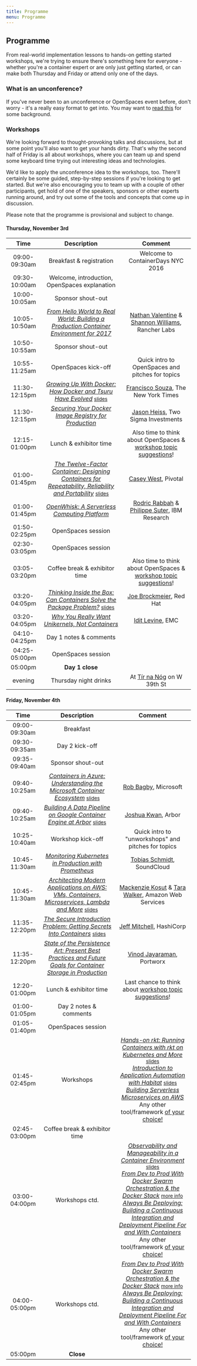 ```yaml
---
title: Programme
menu: Programme
---
```


## Programme

From real-world implementation lessons to hands-on getting started workshops, we're trying to ensure there's something here for everyone - whether you're a container expert or are only just getting started, or can make both Thursday and Friday or attend only one of the days.

### What is an unconference?

If you've never been to an unconference or OpenSpaces event before, don't worry - it's a really easy format to get into. You may want to [read this](http://en.wikipedia.org/wiki/Unconference) for some background.

### <a name="workshops"></a>Workshops

We're looking forward to thought-provoking talks and discussions, but at some point you'll also want to get your hands dirty. That's why the second half of Friday is all about workshops, where you can team up and spend some keyboard time trying out interesting ideas and technologies.

We'd like to apply the unconference idea to the workshops, too. There'll certainly be some guided, step-by-step sessions if you're looking to get started. But we're also encouraging you to team up with a couple of other participants, get hold of one of the speakers, sponsors or other experts running around, and try out some of the tools and concepts that come up in discussion.

Please note that the programme is provisional and subject to change.

#### Thursday, November 3rd

| Time    | Description          | Comment |
|:-----------:|:-------------:|:-----------:|
| 09:00-09:30am | Breakfast & registration | Welcome to ContainerDays NYC 2016 |
| 09:30-10:00am | Welcome, introduction, OpenSpaces explanation | |
| 10:00-10:05am | Sponsor shout-out | |
| 10:05-10:50am | _[From Hello World to Real World: Building a Production Container Environment for 2017](/2016-nyc-programme#realworld)_ | [Nathan Valentine](../#speakers) & [Shannon Williams](../#speakers), Rancher Labs |
| 10:50-10:55am | Sponsor shout-out | |
| 10:55-11:25am | OpenSpaces kick-off | Quick intro to OpenSpaces and pitches for topics |
| 11:30-12:15pm | _[Growing Up With Docker: How Docker and Tsuru Have Evolved](/2016-nyc-programme#tsuru)_ <span style="font-size: smaller">[slides](http://www.slideshare.net/franciscosouza/growing-up-with-docker-how-docker-and-tsuru-have-evolved)</span> | [Francisco Souza](../#speakers), The New York Times |
| 11:30-12:15pm | _[Securing Your Docker Image Registry for Production](/2016-nyc-programme#registry)_ | [Jason Heiss](../#speakers), Two Sigma Investments |
| 12:15-01:00pm | Lunch & exhibitor time | Also time to think about OpenSpaces & [workshop topic suggestions](../#workshops)! |
| 01:00-01:45pm | _[The Twelve-Factor Container: Designing Containers for Repeatability, Reliability and Portability](/2016-nyc-programme#12factors)_ <span style="font-size: smaller">[slides](https://speakerdeck.com/caseywest/abstractions-pittsburgh-the-twelve-factor-container-plus-bonus)</span> | [Casey West](../#speakers), Pivotal |
| 01:00-01:45pm | _[OpenWhisk: A Serverless Computing Platform](/2016-nyc-programme#openwhisk)_ | [Rodric Rabbah](../#speakers) & [Philippe Suter](../#speakers), IBM Research |
| 01:50-02:25pm | OpenSpaces session | |
| 02:30-03:05pm | OpenSpaces session | |
| 03:05-03:20pm | Coffee break & exhibitor time | Also time to think about OpenSpaces & [workshop topic suggestions](../#workshops)! |
| 03:20-04:05pm | _[Thinking Inside the Box: Can Containers Solve the Package Problem?](/2016-nyc-programme#package)_ <span style="font-size: smaller">[slides](http://www.slideshare.net/jzb/thinking-inside-the-box-shared)</span> | [Joe Brockmeier](../#speakers), Red Hat |
| 03:20-04:05pm | _[Why You Really Want Unikernels, Not Containers](/2016-nyc-programme#unik)_ | [Idit Levine](../#speakers), EMC |
| 04:10-04:25pm | Day 1 notes & comments | |
| 04:25-05:00pm | OpenSpaces session | |
| 05:00pm | **Day 1 close** | |
| evening | Thursday night drinks | At [T&iacute;r na N&oacute;g](https://www.google.com/maps/dir/Microsoft+Technology+Center,+11+Times+Square,+New+York,+NY+10036/Tir+na+Nog+Times+Square,+315+W+39th+St,+New+York,+NY+10018/@40.7560053,-73.9931183,17z/) on W 39th St |

#### Friday, November 4th

| Time    | Description          | Comment |
|:-----------:|:-------------:|:-----------:|
| 09:00-09:30am | Breakfast | |
| 09:30-09:35am | Day 2 kick-off | |
| 09:35-09:40am | Sponsor shout-out | |
| 09:40-10:25am | _[Containers in Azure: Understanding the Microsoft Container Ecosystem](/2016-nyc-programme#azure)_ <span style="font-size: smaller">[slides](https://www.slideshare.net/DynamicInfraDays/containerdays-nyc-2016-containers-in-azure-understanding-the-microsoft-container-ecosystem-rob-bagby)</span> | [Rob Bagby](../#speakers), Microsoft |
| 09:40-10:25am | _[Building A Data Pipeline on Google Container Engine at Arbor](/2016-nyc-programme#arbor)_ <span style="font-size: smaller">[slides](https://docs.google.com/presentation/d/1NXL8-KCuSRKJWIKi9IfJ6fJ0LitdGZNc4l0Ww1JfX_0/pub?start=false&loop=false&delayms=3000)</span> | [Joshua Kwan](../#speakers), Arbor |
| 10:25-10:40am | Workshop kick-off | Quick intro to "unworkshops" and pitches for topics |
| 10:45-11:30am | _[Monitoring Kubernetes in Production with Prometheus](/2016-nyc-programme#prometheus)_ | [Tobias Schmidt](../#speakers), SoundCloud |
| 10:45-11:30am | _[Architecting Modern Applications on AWS: VMs, Containers, Microservices, Lambda and More](/2016-nyc-programme#aws)_ <span style="font-size: smaller">[slides](http://www.slideshare.net/tarawalker2/container-days-architecting-modern-apps-on-aws)</span> | [Mackenzie Kosut](../#speakers) & [Tara Walker](../#speakers), Amazon Web Services |
| 11:35-12:20pm | _[The Secure Introduction Problem: Getting Secrets Into Containers](/2016-nyc-programme#secrets)_ <span style="font-size: smaller">[slides](http://www.slideshare.net/DynamicInfraDays/containerdays-nyc-2016-the-secure-introduction-problem-getting-secrets-into-containers-jeff-mitchell)</span> | [Jeff Mitchell](../#speakers), HashiCorp |
| 11:35-12:20pm | _[State of the Persistence Art: Present Best Practices and Future Goals for Container Storage in Production](/2016-nyc-programme#storage)_ | [Vinod Jayaraman](../#speakers), Portworx |
| 12:20-01:00pm | Lunch & exhibitor time | Last chance to think about [workshop topic suggestions](../#workshops)! |
| 01:00-01:05pm | Day 2 notes & comments | |
| 01:05-01:40pm | OpenSpaces session | |
| 01:45-02:45pm | Workshops | _[Hands-on rkt: Running Containers with rkt on Kubernetes and More](/2016-nyc-programme#rkt)_ <span style="font-size: smaller">[slides](https://docs.google.com/presentation/d/1JFMeUlB0t1gSDf9H-eMoSeEq9dRnD4WqL67nj9Xc4WM/pub?start=false&loop=false&delayms=3000)</span><br/>_[Introduction to Application Automation with Habitat](/2016-nyc-programme#habitat)_ <span style="font-size: smaller">[slides](http://www.slideshare.net/DynamicInfraDays/containerdays-nyc-2016-introduction-to-application-automation-with-habitat-julian-dunn)</span><br/>_[Building Serverless Microservices on AWS](/2016-nyc-programme#lambda)_<br/>Any other tool/framework [of your choice!](../#workshops) |
| 02:45-03:00pm | Coffee break & exhibitor time | |
| 03:00-04:00pm | Workshops ctd. | _[Observability and Manageability in a Container Environment](/2016-nyc-programme#observability)_ <span style="font-size: smaller">[slides](https://www.slideshare.net/DynamicInfraDays/containerdays-nyc-2016-observability-and-manageability-in-a-container-environment-tim-gross)</span><br/>_[From Dev to Prod With Docker Swarm Orchestration & the Docker Stack](/2016-nyc-programme#swarm)_ <span style="font-size: smaller">[more info](https://github.com/jpetazzo/orchestration-workshop)</span><br/>_[Always Be Deploying: Building a Continuous Integration and Deployment Pipeline For and With Containers](/2016-nyc-programme#cicd)_<br/>Any other tool/framework [of your choice!](../#workshops) |
| 04:00-05:00pm | Workshops ctd. | _[From Dev to Prod With Docker Swarm Orchestration & the Docker Stack](/2016-nyc-programme#swarm)_ <span style="font-size: smaller">[more info](https://github.com/jpetazzo/orchestration-workshop)</span><br/>_[Always Be Deploying: Building a Continuous Integration and Deployment Pipeline For and With Containers](/2016-nyc-programme#cicd)_<br/>Any other tool/framework [of your choice!](../#workshops) |
| 05:00pm | **Close** | |